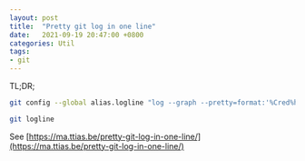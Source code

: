 ```yaml
---
layout: post
title:  "Pretty git log in one line"
date:   2021-09-19 20:47:00 +0800
categories: Util
tags:
- git
---
```


TL;DR;

```sh
git config --global alias.logline "log --graph --pretty=format:'%Cred%h%Creset -%C(yellow)%d%Creset %s %Cgreen(%cr) %C(bold blue)<%an>%Creset' --abbrev-commit"

git logline
```

See [https://ma.ttias.be/pretty-git-log-in-one-line/](https://ma.ttias.be/pretty-git-log-in-one-line/)
